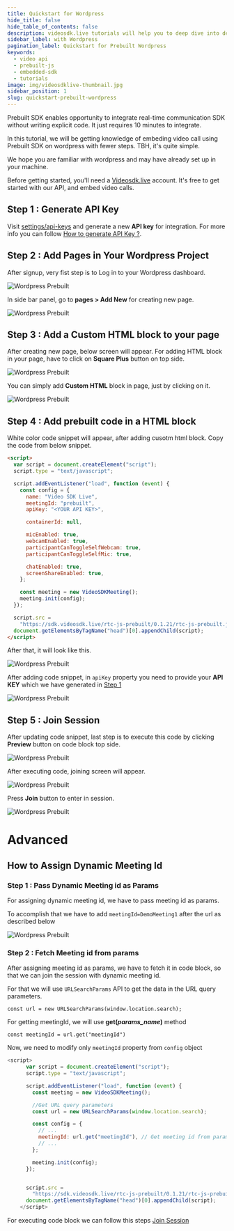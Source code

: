 ```yaml
---
title: Quickstart for Wordpress
hide_title: false
hide_table_of_contents: false
description: videosdk.live tutorials will help you to deep dive into details of all the SDK and API. We tried to include example of all the possible programming langaguges.
sidebar_label: with Wordpress
pagination_label: Quickstart for Prebuilt Wordpress
keywords:
  - video api
  - prebuilt-js
  - embedded-sdk
  - tutorials
image: img/videosdklive-thumbnail.jpg
sidebar_position: 1
slug: quickstart-prebuilt-wordpress
---
```


Prebuilt SDK enables opportunity to integrate real-time communication SDK without writing explicit code. It just requires 10 minutes to integrate.

In this tutorial, we will be getting knowledge of embeding video call using Prebuilt SDK on wordpress with fewer steps. TBH, it's quite simple.

We hope you are familiar with wordpress and may have already set up in your machine.

Before getting started, you'll need a [Videosdk.live](https://app.videosdk.live/login) account. It's free to get started with our API, and embed video calls.

## Step 1 : Generate API Key

Visit [settings/api-keys](https://app.videosdk.live/settings/api-keys) and generate a new **API key** for integration. For more info you can follow [How to generate API Key ?](https://docs.videosdk.live/docs/guide/prebuilt-video-and-audio-calling/signup-and-create-api).

## Step 2 : Add Pages in Your Wordpress Project

After signup, very fist step is to Log in to your Wordpress dashboard.

![Wordpress Prebuilt](/img/prebuilt/wordpress/wordpress-1.png)

In side bar panel, go to **pages > Add New** for creating new page.

![Wordpress Prebuilt](/img/prebuilt/wordpress/wordpress-2.png)

## Step 3 : Add a Custom HTML block to your page

After creating new page, below screen will appear. For adding HTML block in your page, have to click on **Square Plus** button on top side.

![Wordpress Prebuilt](/img/prebuilt/wordpress/wordpress-3.png)

You can simply add **Custom HTML** block in page, just by clicking on it.

![Wordpress Prebuilt](/img/prebuilt/wordpress/wordpress-4.png)

## Step 4 : Add prebuilt code in a HTML block

White color code snippet will appear, after adding cusotm html block.
Copy the code from below snippet.

```html title="index.html"
<script>
  var script = document.createElement("script");
  script.type = "text/javascript";

  script.addEventListener("load", function (event) {
    const config = {
      name: "Video SDK Live",
      meetingId: "prebuilt",
      apiKey: "<YOUR API KEY>",

      containerId: null,

      micEnabled: true,
      webcamEnabled: true,
      participantCanToggleSelfWebcam: true,
      participantCanToggleSelfMic: true,

      chatEnabled: true,
      screenShareEnabled: true,
    };

    const meeting = new VideoSDKMeeting();
    meeting.init(config);
  });

  script.src =
    "https://sdk.videosdk.live/rtc-js-prebuilt/0.1.21/rtc-js-prebuilt.js";
  document.getElementsByTagName("head")[0].appendChild(script);
</script>
```

After that, it will look like this.

![Wordpress Prebuilt](/img/prebuilt/wordpress/wordpress-5.png)

After adding code snippet, in `apiKey` property you need to provide your **API KEY** which we have generated in [Step 1](/docs/tutorials/realtime-communication/prebuilt-sdk/quickstart-prebuilt-wordpress#step-1--generate-api-key)

![Wordpress Prebuilt](/img/prebuilt/wordpress/wordpress-6.png)

## Step 5 : Join Session

After updating code snippet, last step is to execute this code by clicking **Preview** button on code block top side.

![Wordpress Prebuilt](/img/prebuilt/wordpress/wordpress-7.png)

After executing code, joining screen will appear.

![Wordpress Prebuilt](/img/prebuilt/wordpress/wordpress-8.png)

Press **Join** button to enter in session.

![Wordpress Prebuilt](/img/prebuilt/wordpress/wordpress-9.png)

# Advanced

## How to Assign Dynamic Meeting Id

### Step 1 : Pass Dynamic Meeting id as Params

For assigning dynamic meeting id, we have to pass meeting id as params.

To accomplish that we have to add `meetingId=DemoMeeting1` after the url as described below

![Wordpress Prebuilt](/img/prebuilt/wordpress/wordpress-10.png)

### Step 2 : Fetch Meeting id from params

After assigning meeting id as params, we have to fetch it in code block, so that we can join the session with dynamic meeting id.

For that we will use `URLSearchParams` API to get the data in the URL query parameters.

`const url = new URLSearchParams(window.location.search);`

For getting meetingId, we will use **get(_params_name_)** method

`const meetingId = url.get("meetingId") `

Now, we need to modify only `meetingId` property from `config` object

```js
<script>
      var script = document.createElement("script");
      script.type = "text/javascript";

      script.addEventListener("load", function (event) {
        const meeting = new VideoSDKMeeting();

        //Get URL query parameters
        const url = new URLSearchParams(window.location.search);

        const config = {
          // ...
          meetingId: url.get("meetingId"), // Get meeting id from params.
          // ...
        };

        meeting.init(config);
      });


      script.src =
        "https://sdk.videosdk.live/rtc-js-prebuilt/0.1.21/rtc-js-prebuilt.js";
      document.getElementsByTagName("head")[0].appendChild(script);
    </script>
```

For executing code block we can follow this steps [Join Session](/docs/tutorials/realtime-communication/prebuilt-sdk/quickstart-prebuilt-wordpress#step-5--join-session)
